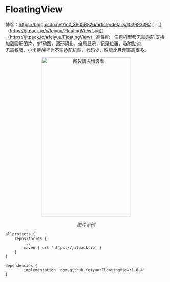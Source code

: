 # FloatingView
博客：https://blog.csdn.net/m0_38058826/article/details/103993392
[！[]（https://jitpack.io/v/feiyuu/FloatingView.svg）]（https://jitpack.io/#feiyuu/FloatingView）
高性能，任何机型都无需适配
支持加载圆形图片，gif动图，圆形阴影，全局显示，记录位置，吸附贴边  
无需权限，小米魅族华为不需适配机型，代码少，性能比悬浮窗高很多。  

<p align="center">
	<img src="https://github.com/feiyuu/FloatingView/blob/master/untitled.gif" alt="图裂请去博客看"  width="280" height="498">
	<p align="center">
		<em>图片示例</em>
	</p>
</p>

	allprojects {
		repositories {
			...
			maven { url 'https://jitpack.io' }
		}
	}

	dependencies {
	        implementation 'com.github.feiyuu:FloatingView:1.0.4'
	}
